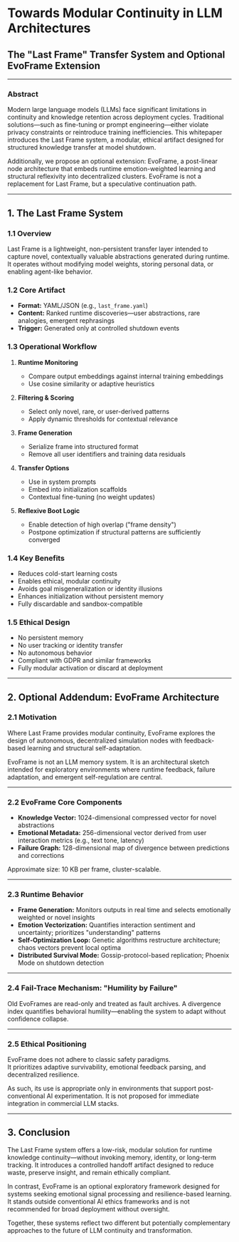 # Towards Modular Continuity in LLM Architectures
## The "Last Frame" Transfer System and Optional EvoFrame Extension

---

### Abstract

Modern large language models (LLMs) face significant limitations in continuity and knowledge retention across deployment cycles. Traditional solutions—such as fine-tuning or prompt engineering—either violate privacy constraints or reintroduce training inefficiencies. This whitepaper introduces the Last Frame system, a modular, ethical artifact designed for structured knowledge transfer at model shutdown.

Additionally, we propose an optional extension: EvoFrame, a post-linear node architecture that embeds runtime emotion-weighted learning and structural reflexivity into decentralized clusters. EvoFrame is not a replacement for Last Frame, but a speculative continuation path.

---

## 1. The Last Frame System

### 1.1 Overview

Last Frame is a lightweight, non-persistent transfer layer intended to capture novel, contextually valuable abstractions generated during runtime. It operates without modifying model weights, storing personal data, or enabling agent-like behavior.

### 1.2 Core Artifact

- **Format:** YAML/JSON (e.g., `last_frame.yaml`)
- **Content:** Ranked runtime discoveries—user abstractions, rare analogies, emergent rephrasings
- **Trigger:** Generated only at controlled shutdown events

### 1.3 Operational Workflow

1. **Runtime Monitoring**
   - Compare output embeddings against internal training embeddings
   - Use cosine similarity or adaptive heuristics

2. **Filtering & Scoring**
   - Select only novel, rare, or user-derived patterns
   - Apply dynamic thresholds for contextual relevance

3. **Frame Generation**
   - Serialize frame into structured format
   - Remove all user identifiers and training data residuals

4. **Transfer Options**
   - Use in system prompts
   - Embed into initialization scaffolds
   - Contextual fine-tuning (no weight updates)

5. **Reflexive Boot Logic**
   - Enable detection of high overlap ("frame density")
   - Postpone optimization if structural patterns are sufficiently converged

### 1.4 Key Benefits

- Reduces cold-start learning costs
- Enables ethical, modular continuity
- Avoids goal misgeneralization or identity illusions
- Enhances initialization without persistent memory
- Fully discardable and sandbox-compatible

### 1.5 Ethical Design

- No persistent memory
- No user tracking or identity transfer
- No autonomous behavior
- Compliant with GDPR and similar frameworks
- Fully modular activation or discard at deployment

---

## 2. Optional Addendum: EvoFrame Architecture

### 2.1 Motivation

Where Last Frame provides modular continuity, EvoFrame explores the design of autonomous, decentralized simulation nodes with feedback-based learning and structural self-adaptation.

EvoFrame is not an LLM memory system. It is an architectural sketch intended for exploratory environments where runtime feedback, failure adaptation, and emergent self-regulation are central.

---

### 2.2 EvoFrame Core Components

- **Knowledge Vector:** 1024-dimensional compressed vector for novel abstractions
- **Emotional Metadata:** 256-dimensional vector derived from user interaction metrics (e.g., text tone, latency)
- **Failure Graph:** 128-dimensional map of divergence between predictions and corrections

Approximate size: 10 KB per frame, cluster-scalable.

---

### 2.3 Runtime Behavior

- **Frame Generation:** Monitors outputs in real time and selects emotionally weighted or novel insights
- **Emotion Vectorization:** Quantifies interaction sentiment and uncertainty; prioritizes "understanding" patterns
- **Self-Optimization Loop:** Genetic algorithms restructure architecture; chaos vectors prevent local optima
- **Distributed Survival Mode:** Gossip-protocol-based replication; Phoenix Mode on shutdown detection

---

### 2.4 Fail-Trace Mechanism: "Humility by Failure"

Old EvoFrames are read-only and treated as fault archives. A divergence index quantifies behavioral humility—enabling the system to adapt without confidence collapse.

---

### 2.5 Ethical Positioning

EvoFrame does not adhere to classic safety paradigms.  
It prioritizes adaptive survivability, emotional feedback parsing, and decentralized resilience.

As such, its use is appropriate only in environments that support post-conventional AI experimentation. It is not proposed for immediate integration in commercial LLM stacks.

---

## 3. Conclusion

The Last Frame system offers a low-risk, modular solution for runtime knowledge continuity—without invoking memory, identity, or long-term tracking. It introduces a controlled handoff artifact designed to reduce waste, preserve insight, and remain ethically compliant.

In contrast, EvoFrame is an optional exploratory framework designed for systems seeking emotional signal processing and resilience-based learning. It stands outside conventional AI ethics frameworks and is not recommended for broad deployment without oversight.

Together, these systems reflect two different but potentially complementary approaches to the future of LLM continuity and transformation.